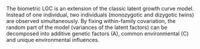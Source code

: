 The biometric LGC is an extension of the classic latent growth curve model. Instead of one individual, two individuals (monozygotic and dizygotic twins) are observed simultaneously. By fixing within-family covariation, the random part of the model (variances of the latent factors) can be decomposed into additive genetic factors (A), common environmental (C) and unique environmental influences.
